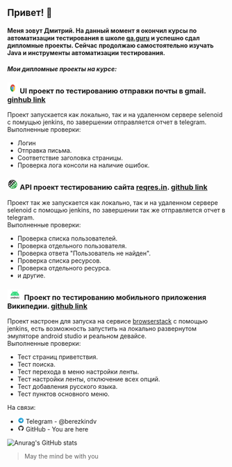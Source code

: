 ## Привет! 👋

#### Меня зовут Дмитрий. На данный момент я окончил курсы по автоматизации тестирования в школе [qa.guru](https://qa.guru/) и успешно сдал дипломные проекты. Сейчас продолжаю самостоятельно изучать Java и инструменты автоматизации тестирования.

##### Мои дипломные проекты на курсе:

### <img src="images/logos/Chrome.svg" width="25" height="25"  alt="Android"/></a> UI проект по тестированию отправки почты в gmail. [ginhub link](https://github.com/berezkindv42/berezkindv_diploma_ui_tests_project)
Проект запускается как локально, так и на удаленном сервере selenoid с помущью jenkins, по завершении отправляется отчет в telegram. \
Выполненные проверки:
- Логин
- Отправка письма.
- Соответствие заголовка страницы.
- Проверка лога консоли на наличие ошибок.

### <img src="images/logos/Rest-Assured.svg" width="25" height="25"  alt="Android"/></a> API проект тестированию сайта [reqres.in](https://reqres.in/). [github link](https://github.com/berezkindv42/berezkindv_diploma_rest_api_tests_project)
Проект так же запускается как локально, так и на удаленном сервере selenoid с помощью jenkins, по завершении так же отправляется отчет в telegram. \
Выполненные проверки:
- Проверка списка пользователей.
- Проверка отдельного пользователя.
- Проверка ответа "Пользователь не найден".
- Проверка списка ресурсов.
- Проверка отдельного ресурса.
- и другие.

### <img src="images/logos/Android.svg" width="35" height="25"  alt="Android"/></a> Проект по тестированию мобильного приложения Википедии. [github link](https://github.com/berezkindv42/berezkindv_diploma_mobile_tests_project)
Проект настроен для запуска на сервисе [browserstack](https://www.browserstack.com/) с помощью jenkins, есть возможность запустить на локально развернутом эмуляторе android studio и реальном девайсе. \
Выполненные проверки:
- Тест страниц приветствия.
- Тест поиска.
- Тест перехода в меню настройки ленты.
- Тест настройки ленты, отключение всех опций.
- Тест добавления русского языка.
- Тест пунктов основного меню.

На связи:
- <img src="images/logos/Telegram.svg" width="15" height="15"  alt="Allure"/> Telegram  - @berezkindv
- <img src="images/logos/Github.svg" width="15" height="15"  alt="Github"/> GitHub    - You are here



![Anurag's GitHub stats](https://github-readme-stats.vercel.app/api?username=berezkindv42&show_icons=true&theme=great-gatsby)



> May the mind be with you
<!--
**berezkindv42/berezkindv42** is a ✨ _special_ ✨ repository because its `README.md` (this file) appears on your GitHub profile.

Here are some ideas to get you started:

- 🔭 I’m currently working on ...
- 🌱 I’m currently learning ...
- 👯 I’m looking to collaborate on ...
- 🤔 I’m looking for help with ...
- 💬 Ask me about ...
- 📫 How to reach me: ...
- 😄 Pronouns: ...
- ⚡ Fun fact: ...
-->
